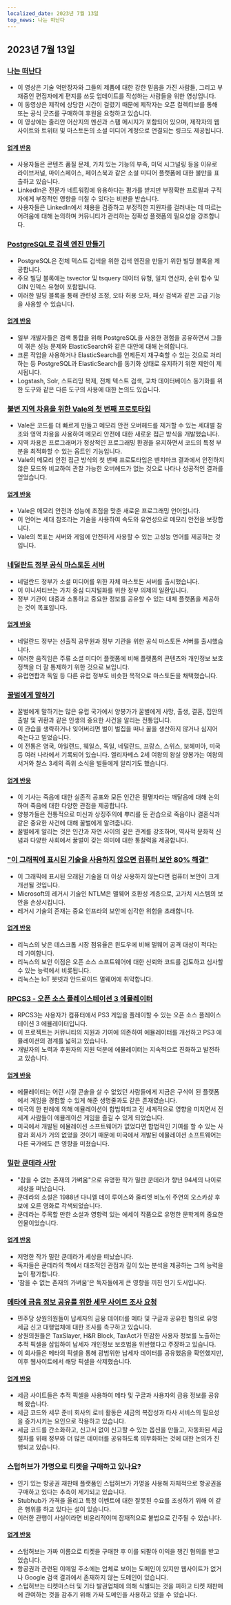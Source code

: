 ```yaml
---
localized_date: 2023년 7월 13일
top_news: 나는 떠난다
---
```




## 2023년 7월 13일

### [나는 떠난다](https://briefs.video/videos/i-am-leaving/)

- 이 영상은 기술 억만장자와 그들의 제품에 대한 강한 믿음을 가진 사람들, 그리고 부재중인 편집자에게 편지를 쓰듯 업데이트를 작성하는 사람들을 위한 영상입니다.
- 이 동영상은 제작에 상당한 시간이 걸렸기 때문에 제작자는 오픈 컬렉티브를 통해 또는 공식 굿즈를 구매하여 후원을 요청하고 있습니다.
- 이 영상에는 줄리안 어산지의 멘션과 스팸 메시지가 포함되어 있으며, 제작자의 웹사이트와 트위터 및 마스토돈의 소셜 미디어 계정으로 연결되는 링크도 제공됩니다.

#### [업계 반응](http://news.ycombinator.com/item?id=36691867)

- 사용자들은 콘텐츠 품질 문제, 가치 있는 기능의 부족, 미덕 시그널링 등을 이유로 라이브저널, 마이스페이스, 페이스북과 같은 소셜 미디어 플랫폼에 대한 불만을 표출하고 있습니다.
- LinkedIn은 전문가 네트워킹에 유용하다는 평가를 받지만 부정확한 프로필과 구직자에게 부정적인 영향을 미칠 수 있다는 비판을 받습니다.
- 사용자들은 LinkedIn에서 채용을 검증하고 부정직한 지원자를 걸러내는 데 따르는 어려움에 대해 논의하며 커뮤니티가 관리하는 정확성 플랫폼의 필요성을 강조합니다.

### [PostgreSQL로 검색 엔진 만들기](https://xata.io/blog/postgres-full-text-search-engine)

- PostgreSQL은 전체 텍스트 검색을 위한 검색 엔진을 만들기 위한 빌딩 블록을 제공합니다.
- 주요 빌딩 블록에는 tsvector 및 tsquery 데이터 유형, 일치 연산자, 순위 함수 및 GIN 인덱스 유형이 포함됩니다.
- 이러한 빌딩 블록을 통해 관련성 조정, 오타 허용 오차, 패싯 검색과 같은 고급 기능을 사용할 수 있습니다.

#### [업계 반응](http://news.ycombinator.com/item?id=36699016)

- 일부 개발자들은 검색 통합을 위해 PostgreSQL을 사용한 경험을 공유하면서 그들이 겪은 성능 문제와 ElasticSearch와 같은 대안에 대해 논의합니다.
- 크론 작업을 사용하거나 ElasticSearch를 언제든지 재구축할 수 있는 것으로 처리하는 등 PostgreSQL과 ElasticSearch를 동기화 상태로 유지하기 위한 제안이 제시됩니다.
- Logstash, Solr, 스트리밍 복제, 전체 텍스트 검색, 교차 데이터베이스 동기화를 위한 도구와 같은 다른 도구의 사용에 대한 논의도 있습니다.

### [불변 지역 차용을 위한 Vale의 첫 번째 프로토타입](https://verdagon.dev/blog/first-regions-prototype)

- Vale은 코드를 더 빠르게 만들고 메모리 안전 오버헤드를 제거할 수 있는 세대별 참조와 영역 차용을 사용하여 메모리 안전에 대한 새로운 접근 방식을 개발했습니다.
- 지역 차용은 프로그래머가 정상적인 프로그래밍 환경을 유지하면서 코드의 특정 부분을 최적화할 수 있는 옵트인 기능입니다.
- Vale의 메모리 안전 접근 방식의 첫 번째 프로토타입은 벤치마크 결과에서 안전하지 않은 모드와 비교하여 관찰 가능한 오버헤드가 없는 것으로 나타나 성공적인 결과를 얻었습니다.

#### [업계 반응](http://news.ycombinator.com/item?id=36690556)

- Vale은 메모리 안전과 성능에 초점을 맞춘 새로운 프로그래밍 언어입니다.
- 이 언어는 세대 참조라는 기술을 사용하여 속도와 유연성으로 메모리 안전을 보장합니다.
- Vale의 목표는 서버와 게임에 안전하게 사용할 수 있는 고성능 언어를 제공하는 것입니다.

### [네덜란드 정부 공식 마스토돈 서버](https://social.overheid.nl/@avhuffelen/110700825255524685)

- 네덜란드 정부가 소셜 미디어를 위한 자체 마스토돈 서버를 출시했습니다.
- 이 이니셔티브는 가치 중심 디지털화를 위한 정부 의제의 일환입니다.
- 정부 기관이 대중과 소통하고 중요한 정보를 공유할 수 있는 대체 플랫폼을 제공하는 것이 목표입니다.

#### [업계 반응](http://news.ycombinator.com/item?id=36695635)

- 네덜란드 정부는 선출직 공무원과 정부 기관을 위한 공식 마스토돈 서버를 출시했습니다.
- 이러한 움직임은 주류 소셜 미디어 플랫폼에 비해 플랫폼의 콘텐츠와 개인정보 보호정책을 더 잘 통제하기 위한 것으로 보입니다.
- 유럽연합과 독일 등 다른 유럽 정부도 비슷한 목적으로 마스토돈을 채택했습니다.

### [꿀벌에게 말하기](https://en.wikipedia.org/wiki/Telling_the_bees)

- 꿀벌에게 말하기는 많은 유럽 국가에서 양봉가가 꿀벌에게 사망, 출생, 결혼, 집안의 출발 및 귀환과 같은 인생의 중요한 사건을 알리는 전통입니다.
- 이 관습을 생략하거나 잊어버리면 벌이 벌집을 떠나 꿀을 생산하지 않거나 심지어 죽는다고 믿었습니다.
- 이 전통은 영국, 아일랜드, 웨일스, 독일, 네덜란드, 프랑스, 스위스, 보헤미아, 미국 등 여러 나라에서 기록되어 있습니다. 엘리자베스 2세 여왕의 왕실 양봉가는 여왕의 서거와 찰스 3세의 즉위 소식을 벌들에게 알리기도 했습니다.

#### [업계 반응](http://news.ycombinator.com/item?id=36699327)

- 이 기사는 죽음에 대한 실존적 공포와 모든 인간은 필멸자라는 깨달음에 대해 논의하며 죽음에 대한 다양한 관점을 제공합니다.
- 양봉가들은 전통적으로 미신과 상징주의에 뿌리를 둔 관습으로 죽음이나 결혼식과 같은 중요한 사건에 대해 꿀벌에게 알려줍니다.
- 꿀벌에게 알리는 것은 인간과 자연 사이의 깊은 관계를 강조하며, 역사적 문화적 신념과 다양한 사회에서 꿀벌이 갖는 의미에 대한 통찰력을 제공합니다.

### ["이 그래픽에 표시된 기술을 사용하지 않으면 컴퓨터 보안 80% 해결"](https://twitter.com/matthew_d_green/status/1679135426806784004)

- 이 그래픽에 표시된 오래된 기술을 더 이상 사용하지 않는다면 컴퓨터 보안이 크게 개선될 것입니다.
- Microsoft의 레거시 기술인 NTLM은 맬웨어 호환성 계층으로, 고가치 시스템의 보안을 손상시킵니다.
- 레거시 기술의 존재는 중요 인프라의 보안에 심각한 위험을 초래합니다.

#### [업계 반응](http://news.ycombinator.com/item?id=36696127)

- 리눅스의 낮은 데스크톱 시장 점유율은 윈도우에 비해 멀웨어 공격 대상이 적다는 데 기여합니다.
- 리눅스의 보안 이점은 오픈 소스 소프트웨어에 대한 신뢰와 코드를 검토하고 심사할 수 있는 능력에서 비롯됩니다.
- 리눅스는 IoT 봇넷과 안드로이드 멀웨어에 취약합니다.

### [RPCS3 - 오픈 소스 플레이스테이션 3 에뮬레이터](https://rpcs3.net/)

- RPCS3는 사용자가 컴퓨터에서 PS3 게임을 플레이할 수 있는 오픈 소스 플레이스테이션 3 에뮬레이터입니다.
- 이 프로젝트는 커뮤니티의 지원과 기여에 의존하여 에뮬레이터를 개선하고 PS3 에뮬레이션의 경계를 넓히고 있습니다.
- 개발자의 노력과 후원자의 지원 덕분에 에뮬레이터는 지속적으로 진화하고 발전하고 있습니다.

#### [업계 반응](http://news.ycombinator.com/item?id=36690498)

- 에뮬레이터는 어린 시절 콘솔을 살 수 없었던 사람들에게 지금은 구식이 된 플랫폼에서 게임을 경험할 수 있게 해준 생명줄과도 같은 존재였습니다.
- 미국의 한 판례에 의해 에뮬레이션이 합법화되고 전 세계적으로 영향을 미치면서 전 세계 사람들이 에뮬레이션 게임을 즐길 수 있게 되었습니다.
- 미국에서 개발된 에뮬레이션 소프트웨어가 없었다면 합법적인 기여를 할 수 있는 사람과 회사가 거의 없었을 것이기 때문에 미국에서 개발된 에뮬레이션 소프트웨어는 다른 국가에도 큰 영향을 미쳤습니다.

### [밀란 쿤데라 사망](https://variety.com/2023/film/global/milan-kundera-the-unbearable-lightness-of-being-dies-dead-1235667595/)

- "참을 수 없는 존재의 가벼움"으로 유명한 작가 밀란 쿤데라가 향년 94세의 나이로 세상을 떠났습니다.
- 쿤데라의 소설은 1988년 다니엘 데이 루이스와 줄리엣 비노쉬 주연의 오스카상 후보에 오른 영화로 각색되었습니다.
- 쿤데라는 주목할 만한 소설과 영향력 있는 에세이 작품으로 유명한 문학계의 중요한 인물이었습니다.

#### [업계 반응](http://news.ycombinator.com/item?id=36692962)

- 저명한 작가 밀란 쿤데라가 세상을 떠났습니다.
- 독자들은 쿤데라의 책에서 대조적인 관점과 깊이 있는 분석을 제공하는 그의 능력을 높이 평가합니다.
- '참을 수 없는 존재의 가벼움'은 독자들에게 큰 영향을 끼친 인기 도서입니다.

### [메타에 금융 정보 공유를 위한 세무 사이트 조사 요청](https://www.theverge.com/2023/7/12/23791496/meta-google-tax-filing-warren-sanders-pixel)

- 민주당 상원의원들이 납세자의 금융 데이터를 메타 및 구글과 공유한 혐의로 유명 세금 신고 대행업체에 대한 조사를 촉구하고 있습니다.
- 상원의원들은 TaxSlayer, H&R Block, TaxAct가 민감한 사용자 정보를 노출하는 추적 픽셀을 삽입하여 납세자 개인정보 보호법을 위반했다고 주장하고 있습니다.
- 이 회사들은 메타의 픽셀을 통해 광범위한 납세자 데이터를 공유했음을 확인했지만, 이후 웹사이트에서 해당 픽셀을 삭제했습니다.

#### [업계 반응](http://news.ycombinator.com/item?id=36693994)

- 세금 사이트들은 추적 픽셀을 사용하여 메타 및 구글과 사용자의 금융 정보를 공유해 왔습니다.
- 세금 코드와 세무 준비 회사의 로비 활동은 세금의 복잡성과 타사 서비스의 필요성을 증가시키는 요인으로 작용하고 있습니다.
- 세금 코드를 간소화하고, 신고서 없이 신고할 수 있는 옵션을 만들고, 자동화된 세금 절차를 위해 정부와 더 많은 데이터를 공유하도록 의무화하는 것에 대한 논의가 진행되고 있습니다.

### 스텁허브가 가명으로 티켓을 구매하고 있나요?

- 인기 있는 항공권 재판매 플랫폼인 스텁허브가 가명을 사용해 자체적으로 항공권을 구매하고 있다는 추측이 제기되고 있습니다.
- Stubhub가 가격을 올리고 특정 이벤트에 대한 잘못된 수요를 조성하기 위해 이 같은 행위를 하고 있다는 설이 있습니다.
- 이러한 관행이 사실이라면 비윤리적이며 잠재적으로 불법으로 간주될 수 있습니다.

#### [업계 반응](http://news.ycombinator.com/item?id=36695633)

- 스텁허브는 가짜 이름으로 티켓을 구매한 후 이를 되팔아 이익을 챙긴 혐의를 받고 있습니다.
- 항공권과 관련된 이메일 주소에는 업체로 보이는 도메인이 있지만 웹사이트가 없거나 Google 검색 결과에서 존재하지 않는 도메인이 있습니다.
- 스텁허브는 티켓마스터 및 기타 발권업체에 의해 식별되는 것을 피하고 티켓 재판매에 관여하는 것을 감추기 위해 가짜 도메인을 사용하고 있을 수 있습니다.

</Steps>
